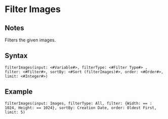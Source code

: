 # Filter Images

## Notes
Filters the given images.

## Syntax

```
filterImages(input: <#Variable#>, filterType: <#Filter Type#> , filter: <#Filter#>, sortBy: <#Sort (filterImages)#>, order: <#Order#>, limit: <#Integer#>)
```

## Example
```
filterImages(input: Images, filterType: All, filter: {Width: == : 1024, Height: == 1024}, sortBy: Creation Date, order: Oldest First, limit: 5)
```